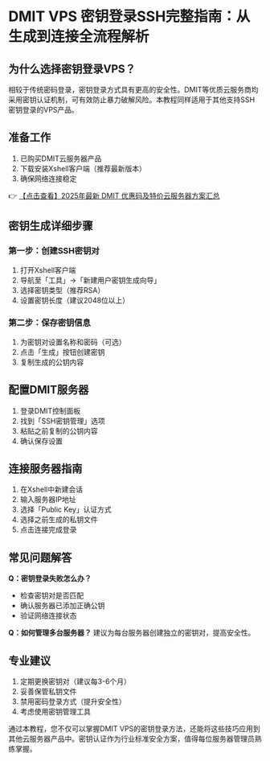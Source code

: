 # DMIT VPS 密钥登录SSH完整指南：从生成到连接全流程解析

## 为什么选择密钥登录VPS？

相较于传统密码登录，密钥登录方式具有更高的安全性。DMIT等优质云服务商均采用密钥认证机制，可有效防止暴力破解风险。本教程同样适用于其他支持SSH密钥登录的VPS产品。

## 准备工作

1. 已购买DMIT云服务器产品
2. 下载安装Xshell客户端（推荐最新版本）
3. 确保网络连接稳定

👉 [【点击查看】2025年最新 DMIT 优惠码及特价云服务器方案汇总](https://bit.ly/dmit_coupon)

## 密钥生成详细步骤

### 第一步：创建SSH密钥对
1. 打开Xshell客户端
2. 导航至「工具」→「新建用户密钥生成向导」
3. 选择密钥类型（推荐RSA）
4. 设置密钥长度（建议2048位以上）

### 第二步：保存密钥信息
1. 为密钥对设置名称和密码（可选）
2. 点击「生成」按钮创建密钥
3. 复制生成的公钥内容

## 配置DMIT服务器

1. 登录DMIT控制面板
2. 找到「SSH密钥管理」选项
3. 粘贴之前复制的公钥内容
4. 确认保存设置

## 连接服务器指南

1. 在Xshell中新建会话
2. 输入服务器IP地址
3. 选择「Public Key」认证方式
4. 选择之前生成的私钥文件
5. 点击连接完成登录

## 常见问题解答

**Q：密钥登录失败怎么办？**
- 检查密钥对是否匹配
- 确认服务器已添加正确公钥
- 验证网络连接状态

**Q：如何管理多台服务器？**
建议为每台服务器创建独立的密钥对，提高安全性。

## 专业建议

1. 定期更换密钥对（建议每3-6个月）
2. 妥善保管私钥文件
3. 禁用密码登录方式（提升安全性）
4. 考虑使用密钥管理工具

通过本教程，您不仅可以掌握DMIT VPS的密钥登录方法，还能将这些技巧应用到其他云服务器产品中。密钥认证作为行业标准安全方案，值得每位服务器管理员熟练掌握。